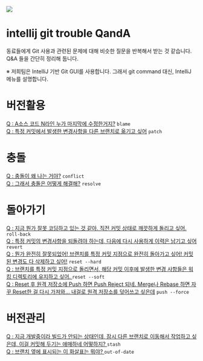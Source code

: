 <a href="https://hits.seeyoufarm.com"><img src="https://hits.seeyoufarm.com/api/count/incr/badge.svg?url=https%3A%2F%2Fgithub.com%2FJsing%2Fintellij-git-trouble-qanda&count_bg=%2379C83D&title_bg=%23555555&icon=&icon_color=%23E7E7E7&title=hits&edge_flat=false"/></a>
# intellij git trouble QandA
동료들에게 Git 사용과 관련된 문제에 대해 비슷한 질문을 반복해서 받는 것 같습니다. Q&A 들을 간단히 정리해 둡니다. 

※ 저희팀은 IntelliJ 기반 Git GUI를 사용합니다. 그래서 git command 대신, IntelliJ 메뉴를 설명합니다.

# 버전활용
[Q : A소스 코드 N라인 누가 마지막에 수정한거지?](https://github.com/Jsing/intellij-git-trouble-qanda/blob/2d054e70d253cf3aa4f5e1d97cefb12d279f9a44/%EB%B2%84%EC%A0%84%ED%99%9C%EC%9A%A9/A%EC%86%8C%EC%8A%A4%20%EC%BD%94%EB%93%9C%20N%EB%9D%BC%EC%9D%B8%20%EB%88%84%EA%B0%80%20%EB%A7%88%EC%A7%80%EB%A7%89%EC%97%90%20%EC%88%98%EC%A0%95%ED%95%9C%EA%B1%B0%EC%A7%80%3F.md) `blame`   
[Q : 특정 커밋에서 발생한 변경사항을 다른 브랜치로 옮기고 싶어](https://github.com/Jsing/intellij-git-trouble-qanda/blob/13a89432c02bbcd6fe797d67dce1c44ef121c7ed/%EB%B2%84%EC%A0%84%ED%99%9C%EC%9A%A9/Q%20:%20%ED%8A%B9%EC%A0%95%20%EC%BB%A4%EB%B0%8B%EC%97%90%EC%84%9C%20%EB%B0%9C%EC%83%9D%ED%95%9C%20%EB%B3%80%EA%B2%BD%EC%82%AC%ED%95%AD%EC%9D%84%20%EB%8B%A4%EB%A5%B8%20%EB%B8%8C%EB%9E%9C%EC%B9%98%EB%A1%9C%20%EC%98%AE%EA%B8%B0%EA%B3%A0%20%EC%8B%B6%EC%96%B4.md) `patch`  

# 충돌
[Q : 충돌이 왜 나는 거야?](https://github.com/Jsing/intellij-git-trouble-qanda/blob/1bae99cc5506079265b95accf435155d93811864/%EC%B6%A9%EB%8F%8C/Q%20:%20%EC%B6%A9%EB%8F%8C%EC%9D%B4%20%EC%99%9C%20%EB%82%98%EB%8A%94%20%EA%B1%B0%EC%95%BC%3F.md) `conflict`  
[Q : 그래서 충돌은 어떻게 해결해?](https://github.com/Jsing/intellij-git-trouble-qanda/blob/1bae99cc5506079265b95accf435155d93811864/%EC%B6%A9%EB%8F%8C/Q%20:%20%EC%B6%A9%EB%8F%8C%EC%9D%B4%20%EC%99%9C%20%EB%82%98%EB%8A%94%20%EA%B1%B0%EC%95%BC%3F.md) `resolve` 

# 돌아가기
[Q : 지금 뭔가 잘못 코딩하고 있는 것 같아. 직전 커밋 상태로 깨끗하게 돌리고 싶어. ](https://github.com/Jsing/intellij-git-trouble-qanda/blob/c6b5553285e6b0e63023800674e53c73651626a6/%EB%8F%8C%EC%95%84%EA%B0%80%EA%B8%B0/Q%20:%20%EC%A7%80%EA%B8%88%20%EB%AD%94%EA%B0%80%20%EC%9E%98%EB%AA%BB%20%EC%BD%94%EB%94%A9%ED%95%98%EA%B3%A0%20%EC%9E%88%EB%8A%94%20%EA%B2%83%20%EA%B0%99%EC%95%84.%20%EC%A7%81%EC%A0%84%20%EC%BB%A4%EB%B0%8B%20%EC%83%81%ED%83%9C%EB%A1%9C%20%EA%B9%A8%EB%81%97%ED%95%98%EA%B2%8C%20%EB%8F%8C%EB%A6%AC%EA%B3%A0%20%EC%8B%B6%EC%96%B4.md) `roll-back`  
[Q : 특정 커밋의 변경사항을 되돌려야 하는데, 다음에 다시 사용하게 이력은 남기고 싶어 ](https://github.com/Jsing/intellij-git-trouble-qanda/blob/63f9801b5658502c8167bb3dc4bd3ed190cf2464/%EB%8F%8C%EC%95%84%EA%B0%80%EA%B8%B0/Q%20:%20%ED%8A%B9%EC%A0%95%20%EC%BB%A4%EB%B0%8B%EC%9D%98%20%EB%B3%80%EA%B2%BD%EC%82%AC%ED%95%AD%EC%9D%84%20%EB%90%98%EB%8F%8C%EB%A0%A4%EC%95%BC%20%ED%95%98%EB%8A%94%EB%8D%B0,%20%EB%8B%A4%EC%9D%8C%EC%97%90%20%EB%8B%A4%EC%8B%9C%20%EC%82%AC%EC%9A%A9%ED%95%98%EA%B2%8C%20%EC%9D%B4%EB%A0%A5%EC%9D%80%20%EB%82%A8%EA%B8%B0%EA%B3%A0%20%EC%8B%B6%EC%96%B4%20.md) `revert`  
[Q : 뭔가 완전히 잘못되었어! 브랜치를 특정 커밋 지점으로 완전히 돌아가고 싶어! 커밋된 변경도 다 삭제하고 싶어!](https://github.com/Jsing/intellij-git-trouble-qanda/blob/92823d5624825fbff614f14e8cf3d485a6c0e282/%EB%8F%8C%EC%95%84%EA%B0%80%EA%B8%B0/Q%20:%20%EB%AD%94%EA%B0%80%20%EC%99%84%EC%A0%84%ED%9E%88%20%EC%9E%98%EB%AA%BB%EB%90%98%EC%97%88%EC%96%B4!%20%EB%B8%8C%EB%9E%9C%EC%B9%98%EB%A5%BC%20%ED%8A%B9%EC%A0%95%20%EC%BB%A4%EB%B0%8B%20%EC%A7%80%EC%A0%90%EC%9C%BC%EB%A1%9C%20%EC%99%84%EC%A0%84%ED%9E%88%20%EB%8F%8C%EC%95%84%EA%B0%80%EA%B3%A0%20%EC%8B%B6%EC%96%B4!%20%EC%BB%A4%EB%B0%8B%EB%90%9C%20%EB%B3%80%EA%B2%BD%EB%8F%84%20%EB%8B%A4%20%EC%82%AD%EC%A0%9C%ED%95%98%EA%B3%A0%20%EC%8B%B6%EC%96%B4!.md)  `reset --hard`  
[Q : 브랜치를 특정 커밋 지점으로 돌리면서, 해당 커밋 이후에 발생한 변경 사항들은 워킹 디렉토리에 유지하고 싶어. ](https://github.com/Jsing/intellij-git-trouble-qanda/blob/c2ffabfcad778247c2780188efecf502a9933257/%EB%8F%8C%EC%95%84%EA%B0%80%EA%B8%B0/Q%20:%20%EB%B8%8C%EB%9E%9C%EC%B9%98%EB%A5%BC%20%ED%8A%B9%EC%A0%95%20%EC%BB%A4%EB%B0%8B%20%EC%A7%80%EC%A0%90%EC%9C%BC%EB%A1%9C%20%EB%8F%8C%EB%A6%AC%EB%A9%B4%EC%84%9C,%20%ED%95%B4%EB%8B%B9%20%EC%BB%A4%EB%B0%8B%20%EC%9D%B4%ED%9B%84%EC%97%90%20%EB%B0%9C%EC%83%9D%ED%95%9C%20%EB%B3%80%EA%B2%BD%20%EC%82%AC%ED%95%AD%EB%93%A4%EC%9D%80%20%EC%9B%8C%ED%82%B9%20%EB%94%94%EB%A0%89%ED%86%A0%EB%A6%AC%EC%97%90%20%EC%9C%A0%EC%A7%80%ED%95%98%EA%B3%A0%20%EC%8B%B6%EC%96%B4.md)  `reset --soft`   
[Q : Reset 후 원격 저장소에 Push 하면 Push Reject 되네. Merge나 Rebase 하면 자꾸 Reset한 걸 다시 가져와... 내걸로 원격 저장소를 덮어쓰고 싶은데](https://github.com/Jsing/intellij-git-trouble-qanda/blob/47c52abae81961bcc09ce79087a732af0c023c3f/%EB%8F%8C%EC%95%84%EA%B0%80%EA%B8%B0/Q%20:%20Reset%20%ED%9B%84%20%EC%9B%90%EA%B2%A9%20%EC%A0%80%EC%9E%A5%EC%86%8C%EC%97%90%20Push%20%ED%95%98%EB%A9%B4%20Push%20Reject%20%EB%90%98%EB%84%A4.%20Merge%EB%82%98%20Rebase%20%ED%95%98%EB%A9%B4%20%EC%9E%90%EA%BE%B8%20Reset%ED%95%9C%20%EA%B1%B8%20%EB%8B%A4%EC%8B%9C%20%EA%B0%80%EC%A0%B8%EC%99%80...%20%EB%82%B4%EA%B1%B8%EB%A1%9C%20%EC%9B%90%EA%B2%A9%20%EC%A0%80%EC%9E%A5%EC%86%8C%EB%A5%BC%20%EB%8D%AE%EC%96%B4%EC%93%B0%EA%B3%A0%20%EC%8B%B6%EC%9D%80%EB%8D%B0.md)  `push --force`    

# 버전관리
[Q : 지금 개발중이라 빌드가 안되는 상태인데, 잠시 다른 브랜치로 이동해서 작업하고 싶은데, 이걸 커밋해 두기는 애매하네 어떻하지? ](https://github.com/Jsing/intellij-git-trouble-qanda/blob/c9bdc972a185e98da479730ee5cf90880ff6d28a/%EB%B2%84%EC%A0%84%EA%B4%80%EB%A6%AC/Q%20:%20%EC%A7%80%EA%B8%88%20%EA%B0%9C%EB%B0%9C%EC%A4%91%EC%9D%B4%EB%9D%BC%20%EB%B9%8C%EB%93%9C%EA%B0%80%20%EC%95%88%EB%90%98%EB%8A%94%20%EC%83%81%ED%83%9C%EC%9D%B8%EB%8D%B0,%20%EC%9E%A0%EC%8B%9C%20%EB%8B%A4%EB%A5%B8%20%EB%B8%8C%EB%9E%9C%EC%B9%98%EB%A1%9C%20%EC%9D%B4%EB%8F%99%ED%95%B4%EC%84%9C%20%EC%9E%91%EC%97%85%ED%95%98%EA%B3%A0%20%EC%8B%B6%EC%9D%80%EB%8D%B0,%20%EC%9D%B4%EA%B1%B8%20%EC%BB%A4%EB%B0%8B%ED%95%B4%20%EB%91%90%EA%B8%B0%EB%8A%94%20%EC%95%A0%EB%A7%A4%ED%95%98%EB%84%A4%20%EC%96%B4%EB%96%BB%ED%95%98%EC%A7%80%3F.md)  `stash`  
[Q : 브랜치 옆에 표시되는 이 화살표는 뭐야? ](https://github.com/Jsing/intellij-git-trouble-qanda/blob/2d3a1dd5b5a31948a918e1b07d14ab188d1d122b/%EB%B2%84%EC%A0%84%EA%B4%80%EB%A6%AC/Q%20:%20%EB%B8%8C%EB%9E%9C%EC%B9%98%20%EC%98%86%EC%97%90%20%ED%91%9C%EC%8B%9C%EB%90%98%EB%8A%94%20%EC%9D%B4%20%ED%99%94%EC%82%B4%ED%91%9C%EB%8A%94%20%EB%AD%90%EC%95%BC%3F.md) `out-of-date`  

